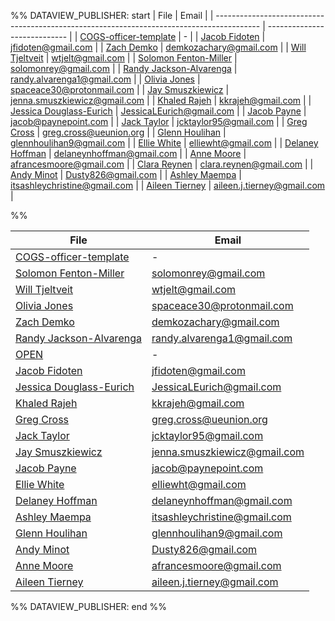 
%% DATAVIEW_PUBLISHER: start
| File                                                                                      | Email                        |
| ----------------------------------------------------------------------------------------- | ---------------------------- |
| [COGS-officer-template](../../../COGS-officer-template.md)                       | \-                           |
| [Jacob Fidoten](./Officers/Jacob%20Fidoten.md)                     |  jfidoten@gmail.com          |
| [Zach Demko](./Officers/Zach%20Demko.md)                           | demkozachary@gmail.com       |
| [Will Tjeltveit](./Officers/Will%20Tjeltveit.md)                   | wtjelt@gmail.com             |
| [Solomon Fenton-Miller](./Officers/Solomon%20Fenton-Miller.md)     | solomonrey@gmail.com         |
| [Randy Jackson-Alvarenga](./Officers/Randy%20Jackson-Alvarenga.md) | randy.alvarenga1@gmail.com   |
| [Olivia Jones](./Officers/Olivia%20Jones.md)                       | spaceace30@protonmail.com    |
| [Jay Smuszkiewicz](./Officers/Jay%20Smuszkiewicz.md)               | jenna.smuszkiewicz@gmail.com |
| [Khaled Rajeh](./Officers/Khaled%20Rajeh.md)                       | kkrajeh@gmail.com            |
| [Jessica Douglass-Eurich](./Officers/Jessica%20Douglass-Eurich.md) | JessicaLEurich@gmail.com     |
| [Jacob Payne](./Officers/Jacob%20Payne.md)                         | jacob@paynepoint.com         |
| [Jack Taylor](./Officers/Jack%20Taylor.md)                         | jcktaylor95@gmail.com        |
| [Greg Cross](./Officers/Greg%20Cross.md)                           | greg.cross@ueunion.org       |
| [Glenn Houlihan](./Officers/Glenn%20Houlihan.md)                   | glennhoulihan9@gmail.com     |
| [Ellie White](./Officers/Ellie%20White.md)                         | elliewht@gmail.com           |
| [Delaney Hoffman](./Officers/Delaney%20Hoffman.md)                 | delaneynhoffman@gmail.com    |
| [Anne Moore](./Officers/Anne%20Moore.md)                           | afrancesmoore@gmail.com      |
| [Clara Reynen](./Officers/Clara%20Reynen.md)                       | clara.reynen@gmail.com       |
| [Andy Minot](./Officers/Andy%20Minot.md)                           | Dusty826@gmail.com           |
| [Ashley Maempa](./Officers/Ashley%20Maempa.md)                     | itsashleychristine@gmail.com |
| [Aileen Tierney](./Officers/Aileen%20Tierney.md)                   | aileen.j.tierney@gmail.com   |

%%

| File                                                                                      | Email                        |
| ----------------------------------------------------------------------------------------- | ---------------------------- |
| [COGS-officer-template](../../../COGS-officer-template.md)                       | \-                           |
| [Solomon Fenton-Miller](./Officers/Solomon%20Fenton-Miller.md)     | solomonrey@gmail.com         |
| [Will Tjeltveit](./Officers/Will%20Tjeltveit.md)                   | wtjelt@gmail.com             |
| [Olivia Jones](./Officers/Olivia%20Jones.md)                       | spaceace30@protonmail.com    |
| [Zach Demko](./Officers/Zach%20Demko.md)                           | demkozachary@gmail.com       |
| [Randy Jackson-Alvarenga](./Officers/Randy%20Jackson-Alvarenga.md) | randy.alvarenga1@gmail.com   |
| [OPEN](Admin/Categories/Members/Officers/OPEN.md.md)                                       | \-                           |
| [Jacob Fidoten](./Officers/Jacob%20Fidoten.md)                     |  jfidoten@gmail.com          |
| [Jessica Douglass-Eurich](./Officers/Jessica%20Douglass-Eurich.md) | JessicaLEurich@gmail.com     |
| [Khaled Rajeh](./Officers/Khaled%20Rajeh.md)                       | kkrajeh@gmail.com            |
| [Greg Cross](./Officers/Greg%20Cross.md)                           | greg.cross@ueunion.org       |
| [Jack Taylor](./Officers/Jack%20Taylor.md)                         | jcktaylor95@gmail.com        |
| [Jay Smuszkiewicz](./Officers/Jay%20Smuszkiewicz.md)               | jenna.smuszkiewicz@gmail.com |
| [Jacob Payne](./Officers/Jacob%20Payne.md)                         | jacob@paynepoint.com         |
| [Ellie White](./Officers/Ellie%20White.md)                         | elliewht@gmail.com           |
| [Delaney Hoffman](./Officers/Delaney%20Hoffman.md)                 | delaneynhoffman@gmail.com    |
| [Ashley Maempa](./Officers/Ashley%20Maempa.md)                     | itsashleychristine@gmail.com |
| [Glenn Houlihan](./Officers/Glenn%20Houlihan.md)                   | glennhoulihan9@gmail.com     |
| [Andy Minot](./Officers/Andy%20Minot.md)                           | Dusty826@gmail.com           |
| [Anne Moore](./Officers/Anne%20Moore.md)                           | afrancesmoore@gmail.com      |
| [Aileen Tierney](./Officers/Aileen%20Tierney.md)                   | aileen.j.tierney@gmail.com   |

%% DATAVIEW_PUBLISHER: end %%

